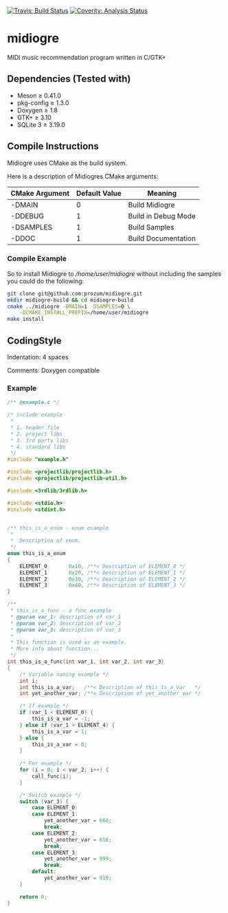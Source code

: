 [![Travis: Build Status](https://travis-ci.org/prozum/midiogre.svg?branch=master)](https://travis-ci.org/prozum/midiogre)
[![Coverity: Analysis Status](https://scan.coverity.com/projects/3450/badge.svg)](https://scan.coverity.com/projects/3450)

midiogre
========
MIDI music recommendation program written in C/GTK+

Dependencies (Tested with)
--------------------
- Meson		≥ 0.41.0
- pkg-config	≥ 1.3.0
- Doxygen	≥ 1.8
- GTK+		≥ 3.10
- SQLite 3  ≥ 3.19.0

Compile Instructions
--------------------
Midiogre uses CMake as the build system.

Here is a description of Midiogres CMake arguments:

CMake Argument  | Default Value | Meaning
-------------   | ------------- | -------------
-DMAIN          |       0       | Build Midiogre
-DDEBUG         |       1       | Build in Debug Mode
-DSAMPLES       |       1       | Build Samples
-DDOC           |       1       | Build Documentation

### Compile Example
So to install Midiogre to */home/user/midiogre* without including the samples you could do the following:

```bash
git clone git@github.com:prozum/midiogre.git 
mkdir midiogre-build && cd midiogre-build
cmake ../midiogre -DMAIN=1 -DSAMPLES=0 \
	-DCMAKE_INSTALL_PREFIX=/home/user/midiogre
make install
```

CodingStyle
--------------------
Indentation: 4 spaces

Comments: Doxygen compatible

### Example
```c
/** @example.c */

/* include example 
 * 
 * 1. header file
 * 2. project libs
 * 3. 3rd party libs
 * 4. standard libs
 */
#include "example.h"

#include <projectlib/projectlib.h>
#include <projectlib/projectlib-util.h>

#include <3rdlib/3rdlib.h>

#include <stdio.h>
#include <stdint.h>


/** this_is_a_enum - enum example
 *  
 *  Description of enum.
 */
enum this_is_a_enum
{
    ELEMENT_0       0x10, /**< Description of ELEMENT_0 */
    ELEMENT_1       0x20, /**< Description of ELEMENT_1 */
    ELEMENT_2       0x30, /**< Description of ELEMENT_2 */
    ELEMENT_3       0x40, /**< Description of ELEMENT_3 */
}

/**
 * this_is_a_func - a func example 
 * @param var_1: description of var_1
 * @param var_2: description of var_2
 * @param var_3: description of var_3
 *
 * This function is used as an example.
 * More info about function...
 */
int this_is_a_func(int var_1, int var_2, int var_3)
{
    /* Variable naming example */
    int i;
    int this_is_a_var;   /**< Description of this_is_a_var   */
    int yet_another_var; /**< Description of yet_another_var */

    /* If example */
    if (var_1 < ELEMENT_0) {
        this_is_a_var = -1;
    } else if (var_1 > ELEMENT_4) {
        this_is_a_var = 1;
    } else {
        this_is_a_var = 0;
    }
    
    /* For example */
    for (i = 0; i < var_2; i++) {
        call_func(i);
    }

    /* Switch example */
    switch (var_3) {
        case ELEMENT_0:
        case ELEMENT_1:
            yet_another_var = 666;
            break;
        case ELEMENT_2:
            yet_another_var = 616;
            break;
        case ELEMENT_3:
            yet_another_var = 999;
            break;
        default:
            yet_another_var = 919;
    }

    return 0;
}
```

